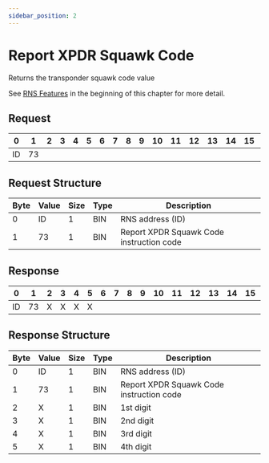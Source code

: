 ```yaml
---
sidebar_position: 2
---
```


# Report XPDR Squawk Code

Returns the transponder squawk code value

See [RNS Features](../start-here.md) in the beginning of this chapter for more detail.

## Request

| 0  | 1  | 2  | 3  | 4  | 5  | 6  | 7  | 8  | 9  | 10 | 11 | 12 | 13 | 14 | 15 | 16 | 17 | 18 | 19 | 20 | 21 | 22 | 23 | 24 | 25 | 26 | 27 | 28 | 29 | 30 | 31 |
|----|----|----|----|----|----|----|----|----|----|----|----|----|----|----|----|----|----|----|----|----|----|----|----|----|----|----|----|----|----|----|----|
| ID | 73 |    |  |    |    |     |    |    |    |    |    |    |    |    |    |    |    |    |    |    |    |    |    |    |    |    |    |    |    |    |  |

## Request Structure

| Byte | Value | Size | Type | Description                                  |
|------|-------|------|------|----------------------------------------------|
| 0    | ID    | 1    | BIN  | RNS address (ID)                            |
| 1    | 73    | 1    | BIN  | Report XPDR Squawk Code instruction code    |

## Response

| 0  | 1  | 2  | 3  | 4  | 5  | 6  | 7  | 8  | 9  | 10 | 11 | 12 | 13 | 14 | 15 | 16 | 17 | 18 | 19 | 20 | 21 | 22 | 23 | 24 | 25 | 26 | 27 | 28 | 29 | 30 | 31 |
|----|----|----|----|----|----|----|----|----|----|----|----|----|----|----|----|----|----|----|----|----|----|----|----|----|----|----|----|----|----|----|----|
| ID | 73 |  X  | X|  X | X  |     |    |    |    |    |    |    |    |    |    |    |    |    |    |    |    |    |    |    |    |    |    |    |    |    |  |

## Response Structure

| Byte | Value | Size | Type | Description                                  |
|------|-------|------|------|----------------------------------------------|
| 0    | ID    | 1    | BIN  | RNS address (ID)                            |
| 1    | 73    | 1    | BIN  | Report XPDR Squawk Code instruction code    |
| 2    | X     | 1    | BIN  | 1st digit                                   |
| 3    | X     | 1    | BIN  | 2nd digit                                   |
| 4    | X     | 1    | BIN  | 3rd digit                                   |
| 5    | X     | 1    | BIN  | 4th digit                                   |
